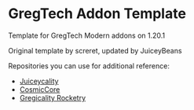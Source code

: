 # GregTech Addon Template
 Template for GregTech Modern addons on 1.20.1

 Original template by screret, updated by JuiceyBeans

Repositories you can use for additional reference:

- [Juiceycality](https://github.com/JuiceyBeans/Juiceycality)
- [CosmicCore](https://github.com/Frontiers-PackForge/CosmicCore)
- [Gregicality Rocketry](https://github.com/Argent-Matter/gcyr/)
